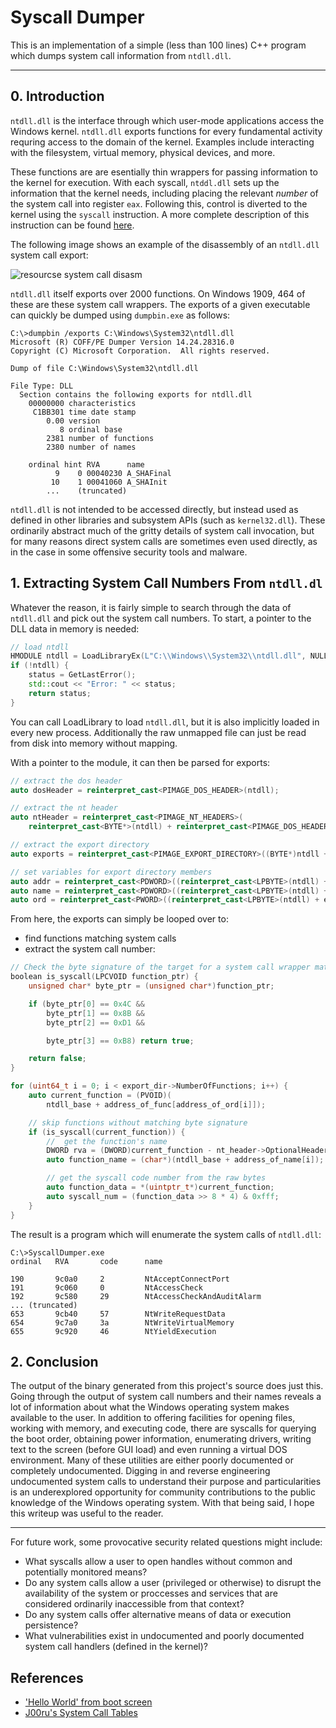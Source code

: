# Syscall Dumper

This is an implementation of a simple (less than 100 lines) C++ program which dumps system call information from `ntdll.dll`.

---

## 0. Introduction

`ntdll.dll` is the interface through which user-mode applications access the Windows kernel. `ntdll.dll` exports functions for every fundamental activity requring access to the domain of the kernel. Examples include interacting with the filesystem, virtual memory, physical devices, and more.

These functions are are esentially thin wrappers for passing information to the kernel for execution. With each syscall, `ntddl.dll` sets up the information that the kernel needs, including placing the relevant _number_ of the system call into register `eax`. Following this, control is diverted to the kernel using the `syscall` instruction. A more complete description of this instruction can be found [here](https://www.felixcloutier.com/x86/syscall).

The following image shows an example of the disassembly of an `ntdll.dll` system call export:

![resourcse system call disasm](resources/ntdll_syscall_wrapper.png)

`ntdll.dll` itself exports over 2000 functions. On Windows 1909, 464 of these are these system call wrappers. The exports of a given executable can quickly be dumped using `dumpbin.exe` as follows:

```
C:\>dumpbin /exports C:\Windows\System32\ntdll.dll
Microsoft (R) COFF/PE Dumper Version 14.24.28316.0
Copyright (C) Microsoft Corporation.  All rights reserved.

Dump of file C:\Windows\System32\ntdll.dll

File Type: DLL
  Section contains the following exports for ntdll.dll
    00000000 characteristics
     C1BB301 time date stamp
        0.00 version
           8 ordinal base
        2381 number of functions
        2380 number of names

    ordinal hint RVA      name
          9    0 00040230 A_SHAFinal
         10    1 00041060 A_SHAInit
        ...    (truncated)
```

`ntdll.dll` is not intended to be accessed directly, but instead used as defined in other libraries and subsystem APIs (such as `kernel32.dll`). These ordinarily abstract much of the gritty details of system call invocation, but for many reasons direct system calls are sometimes even used directly, as in the case in some offensive security tools and malware. 

## 1. Extracting System Call Numbers From `ntdll.dl`

Whatever the reason, it is fairly simple to search through the data of `ntdll.dll` and pick out the system call numbers. To start, a pointer to the DLL data in memory is needed:

```c++
// load ntdll
HMODULE ntdll = LoadLibraryEx(L"C:\\Windows\\System32\\ntdll.dll", NULL, LOAD_LIBRARY_AS_DATAFILE);
if (!ntdll) {
    status = GetLastError();
    std::cout << "Error: " << status;
    return status;
}
```

You can call LoadLibrary to load `ntdll.dll`, but it is also implicitly loaded in every new process. Additionally the raw unmapped file can just be read from disk into memory without mapping. 

With a pointer to the module, it can then be parsed for exports:

```c++
// extract the dos header
auto dosHeader = reinterpret_cast<PIMAGE_DOS_HEADER>(ntdll);

// extract the nt header
auto ntHeader = reinterpret_cast<PIMAGE_NT_HEADERS>(
    reinterpret_cast<BYTE*>(ntdll) + reinterpret_cast<PIMAGE_DOS_HEADER>(ntdll)->e_lfanew);

// extract the export directory
auto exports = reinterpret_cast<PIMAGE_EXPORT_DIRECTORY>((BYTE*)ntdll + ntHeader->OptionalHeader.DataDirectory[IMAGE_DIRECTORY_ENTRY_EXPORT].VirtualAddress);

// set variables for export directory members
auto addr = reinterpret_cast<PDWORD>((reinterpret_cast<LPBYTE>(ntdll) + exports->AddressOfFunctions));
auto name = reinterpret_cast<PDWORD>((reinterpret_cast<LPBYTE>(ntdll) + exports->AddressOfNames));
auto ord = reinterpret_cast<PWORD>((reinterpret_cast<LPBYTE>(ntdll) + exports->AddressOfNameOrdinals));
```

From here, the exports can simply be looped over to:
- find functions matching system calls
- extract the system call number:

```c++
// Check the byte signature of the target for a system call wrapper match
boolean is_syscall(LPCVOID function_ptr) {
    unsigned char* byte_ptr = (unsigned char*)function_ptr;

    if (byte_ptr[0] == 0x4C &&
        byte_ptr[1] == 0x8B &&
        byte_ptr[2] == 0xD1 &&

        byte_ptr[3] == 0xB8) return true;

    return false;
}

for (uint64_t i = 0; i < export_dir->NumberOfFunctions; i++) {
    auto current_function = (PVOID)(
        ntdll_base + address_of_func[address_of_ord[i]]);

    // skip functions without matching byte signature
    if (is_syscall(current_function)) {           
        //  get the function's name
        DWORD rva = (DWORD)current_function - nt_header->OptionalHeader.ImageBase;
        auto function_name = (char*)(ntdll_base + address_of_name[i]);

        // get the syscall code number from the raw bytes
        auto function_data = *(uintptr_t*)current_function;
        auto syscall_num = (function_data >> 8 * 4) & 0xfff;
    }
}
```

The result is a program which will enumerate the system calls of `ntdll.dll`:

```
C:\>SyscallDumper.exe
ordinal   RVA       code      name

190       9c0a0     2         NtAcceptConnectPort
191       9c060     0         NtAccessCheck
192       9c580     29        NtAccessCheckAndAuditAlarm
... (truncated)
653       9cb40     57        NtWriteRequestData
654       9c7a0     3a        NtWriteVirtualMemory
655       9c920     46        NtYieldExecution
```

## 2. Conclusion

The output of the binary generated from this project's source does just this. Going through the output of system call numbers and their names reveals a lot of information about what the Windows operating system makes available to the user. In addition to offering facilities for opening files, working with memory, and executing code, there are syscalls for querying the boot order, obtaining power information, enumerating drivers, writing text to the screen (before GUI load) and even running a virtual DOS environment. Many of these utilities are either poorly documented or completely undocumented. Digging in and reverse engineering undocumented system calls to understand their purpose and particularities is an underexplored opportunity for community contributions to the public knowledge of the Windows operating system. With that being said, I hope this writeup was useful to the reader.

---

For future work, some provocative security related questions might include:

- What syscalls allow a user to open handles without common and potentially monitored means?
- Do any system calls allow a user (privileged or otherwise) to disrupt the availability of the system or proccesses and services that are considered ordinarily inaccessible from that context?
- Do any system calls offer alternative means of data or execution persistence?
- What vulnerabilities exist in undocumented and poorly documented system call handlers (defined in the kernel)?

## References
- ['Hello World' from boot screen](https://munin.uit.no/bitstream/handle/10037/7810/thesis.pdf?sequence=2)
- [J00ru's System Call Tables](https://j00ru.vexillium.org/syscalls/nt/64/)
